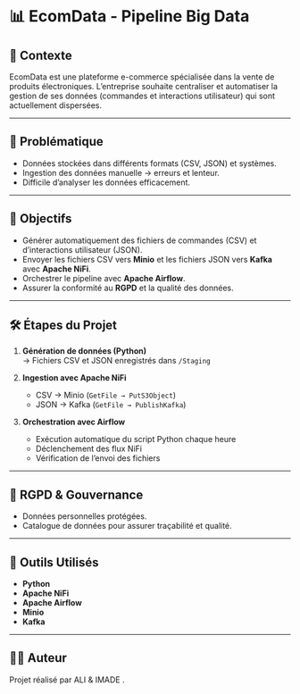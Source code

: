 # 📊 EcomData - Pipeline Big Data

## 📝 Contexte

EcomData est une plateforme e-commerce spécialisée dans la vente de produits électroniques. L’entreprise souhaite centraliser et automatiser la gestion de ses données (commandes et interactions utilisateur) qui sont actuellement dispersées.

---

## 🚧 Problématique

- Données stockées dans différents formats (CSV, JSON) et systèmes.
- Ingestion des données manuelle → erreurs et lenteur.
- Difficile d’analyser les données efficacement.

---

## 🎯 Objectifs

- Générer automatiquement des fichiers de commandes (CSV) et d’interactions utilisateur (JSON).
- Envoyer les fichiers CSV vers **Minio** et les fichiers JSON vers **Kafka** avec **Apache NiFi**.
- Orchestrer le pipeline avec **Apache Airflow**.
- Assurer la conformité au **RGPD** et la qualité des données.

---

## 🛠️ Étapes du Projet

1. **Génération de données (Python)**  
   → Fichiers CSV et JSON enregistrés dans `/Staging`

2. **Ingestion avec Apache NiFi**
   - CSV → Minio (`GetFile → PutS3Object`)
   - JSON → Kafka (`GetFile → PublishKafka`)

3. **Orchestration avec Airflow**
   - Exécution automatique du script Python chaque heure
   - Déclenchement des flux NiFi
   - Vérification de l’envoi des fichiers

---
## 🔐 RGPD & Gouvernance

- Données personnelles protégées.
- Catalogue de données pour assurer traçabilité et qualité.

---

## 🔧 Outils Utilisés

- **Python**
- **Apache NiFi**
- **Apache Airflow**
- **Minio**
- **Kafka**

---

## 👨‍💻 Auteur

Projet réalisé par ALI & IMADE .
